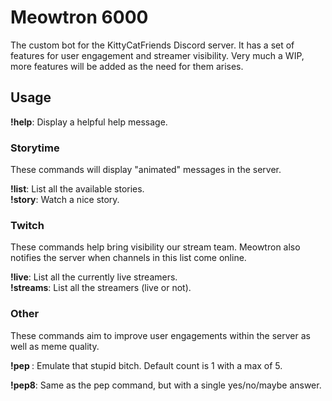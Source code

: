 # Meowtron 6000

The custom bot for the KittyCatFriends Discord server. It has a set of features for user engagement and streamer visibility. Very much a WIP, more features will be added as the need for them arises.

## Usage

**!help**: Display a helpful help message.  

### Storytime
These commands will display "animated" messages in the server.

**!list**: List all the available stories.  
**!story**: Watch a nice story.  

### Twitch
These commands help bring visibility our stream team. Meowtron also notifies the server when channels in this list come online.

**!live**: List all the currently live streamers.  
**!streams**: List all the streamers (live or not).

### Other
These commands aim to improve user engagements within the server as well as meme quality.

**!pep <count>**: Emulate that stupid bitch. Default count is 1 with a max of 5.

**!pep8**: Same as the pep command, but with a single yes/no/maybe answer.

